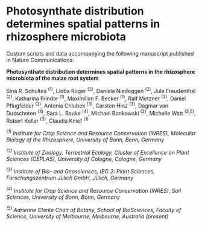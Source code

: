 # Photosynthate distribution determines spatial patterns in rhizosphere microbiota
Custom scripts and data accompanying the following manuscript published in Nature Communications:

**Photosynthate distribution determines spatial patterns in the rhizosphere microbiota of the maize root system**

Sina R. Schultes <sup>(1)</sup>, Lioba Rüger <sup>(2)</sup>, Daniela Niedeggen <sup>(2)</sup>, Jule Freudenthal <sup>(2)</sup>, Katharina Frindte <sup>(1)</sup>, Maximilian F. Becker <sup>(1)</sup>, Ralf Metzner <sup>(3)</sup>, Daniel Pflugfelder <sup>(3)</sup>,
Antonia Chlubek <sup>(3)</sup>, Carsten Hinz <sup>(3)</sup>, Dagmar van Dusschoten <sup>(3)</sup>, Sara L. Bauke <sup>(4)</sup>, Michael Bonkowski <sup>(2)</sup>, Michelle Watt <sup>(3,5)</sup>, Robert Koller <sup>(3)</sup>, Claudia Knief <sup>(1)</sup>

_<sup>(1)</sup> Institute for Crop Science and Resource Conservation (INRES), Molecular Biology of the Rhizosphere, University of Bonn, Bonn, Germany_

_<sup>(2)</sup> Institute of Zoology, Terrestrial Ecology, Cluster of Excellence on Plant Sciences (CEPLAS), University of Cologne, Cologne, Germany_

_<sup>(3)</sup> Institute of Bio- and Geosciences, IBG 2: Plant Sciences, Forschungszentrum Jülich GmbH, Jülich, Germany_

_<sup>(4)</sup> Institute for Crop Science and Resource Conservation (INRES), Soil Sciences, University of Bonn, Bonn, Germany_

_<sup>(5)</sup> Adrienne Clarke Chair of Botany, School of BioSciences, Faculty of Science, University of Melbourne, Melbourne, Australia (present)_
